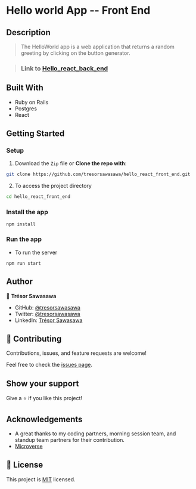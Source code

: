 # Hello world App -- Front End

## Description

> The HelloWorld app is a web application that returns a random greeting by clicking on the button generator.

> ### Link to [Hello_react_back_end](https://github.com/tresorsawasawa/hello_react_front_end)

## Built With

- Ruby on Rails
- Postgres
- React

## Getting Started

### Setup

1. Download the `Zip` file or **Clone the repo with**:

```bash
git clone https://github.com/tresorsawasawa/hello_react_front_end.git
```

2. To access the project directory

```bash
cd hello_react_front_end
```

### Install the app

```
npm install
```

### Run the app

- To run the server

```
npm run start
```

## Author

👤 **Trésor Sawasawa**

- GitHub: [@tresorsawasawa](https://github.com/tresorsawasawa)
- Twitter: [@tresorsawasawa](https://twitter.com/TresorSawasawa)
- LinkedIn: [Trésor Sawasawa](https://www.linkedin.com/in/tresor-sawasawa/)

## 🤝 Contributing

Contributions, issues, and feature requests are welcome!

Feel free to check the [issues page](https://github.com/tresorsawasawa/hello_react_front_end/issues).

## Show your support

Give a ⭐️ if you like this project!

## Acknowledgements

- A great thanks to my coding partners, morning session team, and standup team partners for their contribution.
- [Microverse](https://www.microverse.org/)
  

## 📝 License

This project is [MIT](./LICENSE) licensed.